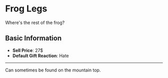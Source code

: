 # Frog Legs

Where's the rest of the frog?

## Basic Information

- **Sell Price**: 27$
- **Default Gift Reaction**: Hate

---
Can sometimes be found on the mountain top.
